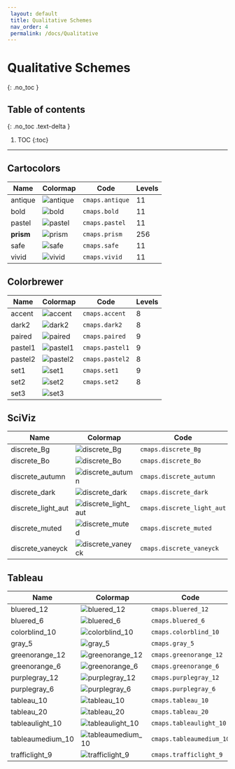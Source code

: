 ```yaml
--- 
 layout: default 
 title: Qualitative Schemes 
 nav_order: 4
 permalink: /docs/Qualitative 
--- 
```


# Qualitative Schemes
{: .no_toc } 

## Table of contents
{: .no_toc .text-delta }

1. TOC
{:toc}

---

## Cartocolors

| Name        | Colormap    | Code       | Levels     | 
| ----------- | ----------- | -----------| -----------| 
| antique| ![antique](/colormaps/assets/images/cartocolors/antique.png) | ```cmaps.antique``` | 11| 
| bold| ![bold](/colormaps/assets/images/cartocolors/bold.png) | ```cmaps.bold``` | 11| 
| pastel| ![pastel](/colormaps/assets/images/cartocolors/pastel.png) | ```cmaps.pastel``` | 11| 
| **prism**| ![prism](/colormaps/assets/images/cartocolors/prism.png) | ```cmaps.prism``` | 256| 
| safe| ![safe](/colormaps/assets/images/cartocolors/safe.png) | ```cmaps.safe``` | 11| 
| vivid| ![vivid](/colormaps/assets/images/cartocolors/vivid.png) | ```cmaps.vivid``` | 11| 

## Colorbrewer

| Name        | Colormap    | Code       | Levels     | 
| ----------- | ----------- | -----------| -----------| 
| accent| ![accent](/colormaps/assets/images/colorbrewer/accent.png) | ```cmaps.accent``` | 8| 
| dark2| ![dark2](/colormaps/assets/images/colorbrewer/dark2.png) | ```cmaps.dark2``` | 8| 
| paired| ![paired](/colormaps/assets/images/colorbrewer/paired.png) | ```cmaps.paired``` | 9| 
| pastel1| ![pastel1](/colormaps/assets/images/colorbrewer/pastel1.png) | ```cmaps.pastel1``` | 9| 
| pastel2| ![pastel2](/colormaps/assets/images/colorbrewer/pastel2.png) | ```cmaps.pastel2``` | 8| 
| set1| ![set1](/colormaps/assets/images/colorbrewer/set1.png) | ```cmaps.set1``` | 9| 
| set2| ![set2](/colormaps/assets/images/colorbrewer/set2.png) | ```cmaps.set2``` | 8| 
| set3| ![set3](/colormaps/assets/images/colorbrewer/set3.png) | 

## SciViz

| Name        | Colormap    | Code       | Levels     | 
| ----------- | ----------- | -----------| -----------| 
| discrete_Bg| ![discrete_Bg](/colormaps/assets/images/sciviz/discrete_Bg.png) | ```cmaps.discrete_Bg``` | 8| 
| discrete_Bo| ![discrete_Bo](/colormaps/assets/images/sciviz/discrete_Bo.png) | ```cmaps.discrete_Bo``` | 8| 
| discrete_autumn| ![discrete_autumn](/colormaps/assets/images/sciviz/discrete_autumn.png) | ```cmaps.discrete_autumn``` | 10| 
| discrete_dark| ![discrete_dark](/colormaps/assets/images/sciviz/discrete_dark.png) | ```cmaps.discrete_dark``` | 10| 
| discrete_light_aut| ![discrete_light_aut](/colormaps/assets/images/sciviz/discrete_light_aut.png) | ```cmaps.discrete_light_aut``` | 8| 
| discrete_muted| ![discrete_muted](/colormaps/assets/images/sciviz/discrete_muted.png) | ```cmaps.discrete_muted``` | 14| 
| discrete_vaneyck| ![discrete_vaneyck](/colormaps/assets/images/sciviz/discrete_vaneyck.png) | ```cmaps.discrete_vaneyck``` | 8| 

## Tableau

| Name        | Colormap    | Code       | Levels     | 
| ----------- | ----------- | -----------| -----------| 
| bluered_12| ![bluered_12](/colormaps/assets/images/tableau/bluered_12.png) | ```cmaps.bluered_12``` | 12| 
| bluered_6| ![bluered_6](/colormaps/assets/images/tableau/bluered_6.png) | ```cmaps.bluered_6``` | 6| 
| colorblind_10| ![colorblind_10](/colormaps/assets/images/tableau/colorblind_10.png) | ```cmaps.colorblind_10``` | 10| 
| gray_5| ![gray_5](/colormaps/assets/images/tableau/gray_5.png) | ```cmaps.gray_5``` | 5| 
| greenorange_12| ![greenorange_12](/colormaps/assets/images/tableau/greenorange_12.png) | ```cmaps.greenorange_12``` | 12| 
| greenorange_6| ![greenorange_6](/colormaps/assets/images/tableau/greenorange_6.png) | ```cmaps.greenorange_6``` | 6| 
| purplegray_12| ![purplegray_12](/colormaps/assets/images/tableau/purplegray_12.png) | ```cmaps.purplegray_12``` | 12| 
| purplegray_6| ![purplegray_6](/colormaps/assets/images/tableau/purplegray_6.png) | ```cmaps.purplegray_6``` | 6| 
| tableau_10| ![tableau_10](/colormaps/assets/images/tableau/tableau_10.png) | ```cmaps.tableau_10``` | 10| 
| tableau_20| ![tableau_20](/colormaps/assets/images/tableau/tableau_20.png) | ```cmaps.tableau_20``` | 20| 
| tableaulight_10| ![tableaulight_10](/colormaps/assets/images/tableau/tableaulight_10.png) | ```cmaps.tableaulight_10``` | 10| 
| tableaumedium_10| ![tableaumedium_10](/colormaps/assets/images/tableau/tableaumedium_10.png) | ```cmaps.tableaumedium_10``` | 10| 
| trafficlight_9| ![trafficlight_9](/colormaps/assets/images/tableau/trafficlight_9.png) | ```cmaps.trafficlight_9``` | 9| 